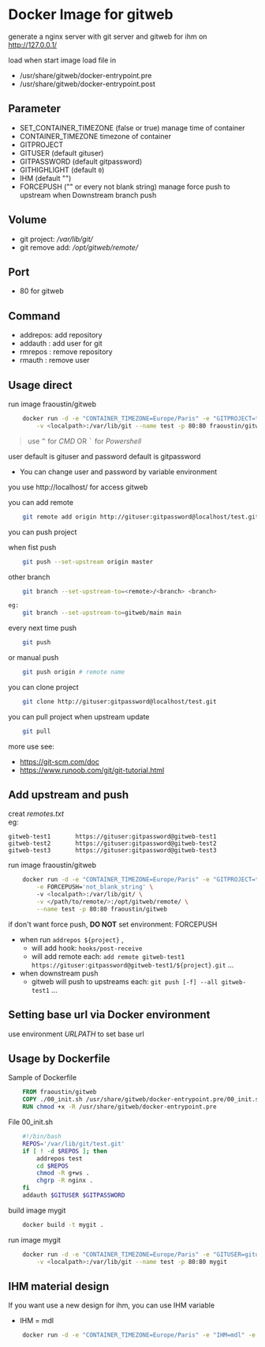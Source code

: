 # Docker Image for gitweb

generate a nginx server with git server and gitweb for ihm on http://127.0.0.1/

load when start image load file in

- /usr/share/gitweb/docker-entrypoint.pre
- /usr/share/gitweb/docker-entrypoint.post

## Parameter

- SET_CONTAINER_TIMEZONE (false or true) manage time of container
- CONTAINER_TIMEZONE timezone of container
- GITPROJECT
- GITUSER (default gituser)
- GITPASSWORD (default gitpassword)
- GITHIGHLIGHT (default `0`)
- IHM (default "")
- FORCEPUSH ("" or every not blank string) manage force push to upstream when Downstream branch push

## Volume

- git project: */var/lib/git/*
- git remove add: */opt/gitweb/remote/*

## Port

- 80 for gitweb

## Command

- addrepos: add repository
- addauth : add user for git
- rmrepos : remove repository
- rmauth : remove user

## Usage direct

run image fraoustin/gitweb
```bash
    docker run -d -e "CONTAINER_TIMEZONE=Europe/Paris" -e "GITPROJECT=test" \
        -v <localpath>:/var/lib/git --name test -p 80:80 fraoustin/gitweb
```
> use <kbd>^</kbd> for *CMD* OR <kbd>`</kbd> for *Powershell* 

user default is gituser and password default is gitpassword 
- You can change user and password by variable environment

you use http://localhost/ for access gitweb

you can add remote
```bash
    git remote add origin http://gituser:gitpassword@localhost/test.git
```
you can push project

when fist push
```bash
    git push --set-upstream origin master
```
other branch
```bash
    git branch --set-upstream-to=<remote>/<branch> <branch>

eg:
    git branch --set-upstream-to=gitweb/main main
```
every next time push
```bash
    git push
```
or manual push
```bash
    git push origin # remote name
```
you can clone project
```bash
    git clone http://gituser:gitpassword@localhost/test.git
```
you can pull project when upstream update
```bash
    git pull
```
more use see:
- https://git-scm.com/doc
- https://www.runoob.com/git/git-tutorial.html



## Add upstream and push

creat *remotes.txt*  
eg:
```text
gitweb-test1       https://gituser:gitpassword@gitweb-test1
gitweb-test2       https://gituser:gitpassword@gitweb-test2
gitweb-test3       https://gituser:gitpassword@gitweb-test3
```
run image fraoustin/gitweb
```bash
    docker run -d -e "CONTAINER_TIMEZONE=Europe/Paris" -e "GITPROJECT=test" \
        -e FORCEPUSH='not_blank_string' \ 
        -v <localpath>:/var/lib/git/ \
        -v </path/to/remote/>:/opt/gitweb/remote/ \
        --name test -p 80:80 fraoustin/gitweb
```
if don't want force push, **DO NOT** set environment: FORCEPUSH  

- when run `addrepos ${project}` ,
    - will add hook: `hooks/post-receive`
    - will add remote each: `add remote gitweb-test1 https://gituser:gitpassword@gitweb-test1/${project}.git` ...
- when downstream push
    - gitweb will push to upstreams each: `git push [-f] --all gitweb-test1` ...

## Setting base url via Docker environment

use environment *URLPATH* to set base url 

## Usage by Dockerfile

Sample of Dockerfile
```Dockerfile
    FROM fraoustin/gitweb
    COPY ./00_init.sh /usr/share/gitweb/docker-entrypoint.pre/00_init.sh
    RUN chmod +x -R /usr/share/gitweb/docker-entrypoint.pre
```
File 00_init.sh
```bash
    #!/bin/bash
    REPOS='/var/lib/git/test.git'
    if [ ! -d $REPOS ]; then
        addrepos test
        cd $REPOS
        chmod -R g+ws .
        chgrp -R nginx .
    fi
    addauth $GITUSER $GITPASSWORD
```
build image mygit
```bash
    docker build -t mygit .
```
run image mygit
```bash
    docker run -d -e "CONTAINER_TIMEZONE=Europe/Paris" -e "GITUSER=gituser" -e "GITPASSWORD=gitpassword" \
        -v <localpath>:/var/lib/git --name test -p 80:80 mygit
```



## IHM material design

If you want use a new design for ihm, you can use IHM variable

- IHM = mdl
```bash
    docker run -d -e "CONTAINER_TIMEZONE=Europe/Paris" -e "IHM=mdl" -e "GITPROJECT=test" -v <localpath>:/var/lib/git --name test -p 80:80 fraoustin/gitweb
```
